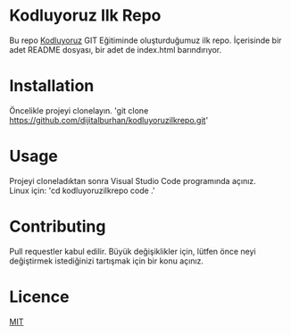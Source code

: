 # Kodluyoruz Ilk Repo
Bu repo [Kodluyoruz](https://kodluyoruz.org) GIT Eğitiminde oluşturduğumuz ilk repo. İçerisinde bir adet README dosyası, bir adet de index.html barındırıyor.

# Installation
Öncelikle projeyi clonelayın.
'git clone https://github.com/dijitalburhan/kodluyoruzilkrepo.git'

# Usage
Projeyi cloneladıktan sonra Visual Studio Code programında açınız.
<br>Linux için:
'cd kodluyoruzilkrepo
code .'

# Contributing
Pull requestler kabul edilir. Büyük değişiklikler için, lütfen önce neyi değiştirmek istediğinizi tartışmak için bir konu açınız.

# Licence
[MIT](https://choosealicense.com/licenses/mit/)